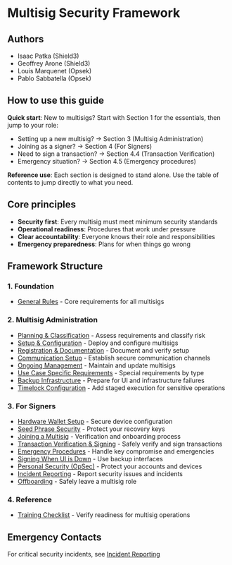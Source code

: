 # Multisig Security Framework

## Authors

- Isaac Patka (Shield3)
- Geoffrey Arone (Shield3)
- Louis Marquenet (Opsek)
- Pablo Sabbatella (Opsek)

## How to use this guide

**Quick start**: New to multisigs? Start with Section 1 for the essentials, then jump to your role:
- Setting up a new multisig? → Section 3 (Multisig Administration)
- Joining as a signer? → Section 4 (For Signers)
- Need to sign a transaction? → Section 4.4 (Transaction Verification)
- Emergency situation? → Section 4.5 (Emergency procedures)

**Reference use**: Each section is designed to stand alone. Use the table of contents to jump directly to what you need.

## Core principles

- **Security first**: Every multisig must meet minimum security standards
- **Operational readiness**: Procedures that work under pressure
- **Clear accountability**: Everyone knows their role and responsibilities
- **Emergency preparedness**: Plans for when things go wrong

## Framework Structure

### 1. Foundation
- [General Rules](general-rules.md) - Core requirements for all multisigs

### 2. Multisig Administration
- [Planning & Classification](planning-and-classification.md) - Assess requirements and classify risk
- [Setup & Configuration](setup-and-configuration.md) - Deploy and configure multisigs
- [Registration & Documentation](registration-and-documentation.md) - Document and verify setup
- [Communication Setup](communication-setup.md) - Establish secure communication channels
- [Ongoing Management](ongoing-management.md) - Maintain and update multisigs
- [Use Case Specific Requirements](use-case-specific-requirements.md) - Special requirements by type
- [Backup Infrastructure](backup-infrastructure.md) - Prepare for UI and infrastructure failures
- [Timelock Configuration](timelock-configuration.md) - Add staged execution for sensitive operations

### 3. For Signers
- [Hardware Wallet Setup](hardware-wallet-setup.md) - Secure device configuration
- [Seed Phrase Security](seed-phrase-security.md) - Protect your recovery keys
- [Joining a Multisig](joining-a-multisig.md) - Verification and onboarding process
- [Transaction Verification & Signing](transaction-verification-and-signing.md) - Safely verify and sign transactions
- [Emergency Procedures](emergency-procedures.md) - Handle key compromise and emergencies
- [Signing When UI is Down](signing-when-ui-is-down.md) - Use backup interfaces
- [Personal Security (OpSec)](personal-security-opsec.md) - Protect your accounts and devices
- [Incident Reporting](incident-reporting.md) - Report security issues and incidents
- [Offboarding](offboarding.md) - Safely leave a multisig role

### 4. Reference
- [Training Checklist](training-checklist.md) - Verify readiness for multisig operations

## Emergency Contacts

For critical security incidents, see [Incident Reporting](incident-reporting.md)